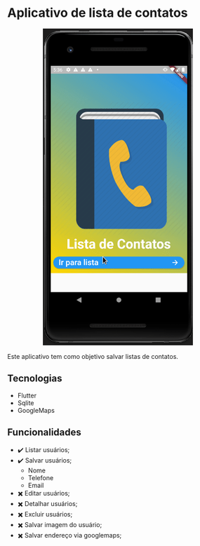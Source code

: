 # Aplicativo de lista de contatos

<div style="text-align:center"><img src="images/demostrativo_app.gif" /></div>

Este aplicativo tem como objetivo salvar listas de contatos.

## Tecnologias

- Flutter
- Sqlite
- GoogleMaps

## Funcionalidades

* :heavy_check_mark: Listar usuários;
* :heavy_check_mark: Salvar usuários;
  - Nome
  - Telefone
  - Email 
*  :heavy_multiplication_x: Editar usuários;
*  :heavy_multiplication_x: Detalhar usuários;
*  :heavy_multiplication_x: Excluir usuários;
*  :heavy_multiplication_x: Salvar imagem do usuário;
*  :heavy_multiplication_x: Salvar endereço via googlemaps;
